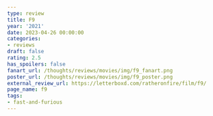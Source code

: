 ```yaml
---
type: review
title: F9
year: '2021'
date: 2023-04-26 00:00:00
categories:
- reviews
draft: false
rating: 2.5
has_spoilers: false
fanart_url: /thoughts/reviews/movies/img/f9_fanart.png
poster_url: /thoughts/reviews/movies/img/f9_poster.png
external_review_url: https://letterboxd.com/ratheronfire/film/f9/
page_name: f9
tags:
- fast-and-furious
---
```


